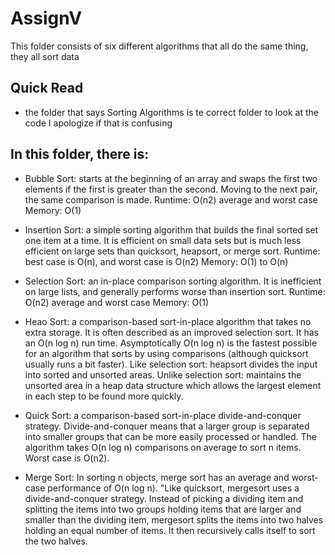 # AssignV

This folder consists of six different algorithms that all do the same thing, they all sort data

## Quick Read
- the folder that says Sorting Algorithms is te correct folder to look at the code I apologize if that is confusing

## In this folder, there is:

 - Bubble Sort: starts at the beginning of an array and swaps the first two elements if the first is greater than the second. Moving to the next pair, the same comparison is made.
Runtime: O(n2) average and worst case
Memory: O(1)

- Insertion Sort: a simple sorting algorithm that builds the final sorted set one item at a time. It is efficient on small data sets but is much less efficient on large sets than quicksort, heapsort, or merge sort. 
Runtime: best case is O(n), and worst case is O(n2)
Memory: O(1) to O(n)

- Selection Sort: an in-place comparison sorting algorithm. It is inefficient on large lists, and generally performs worse than insertion sort. 
Runtime: O(n2) average and worst case
Memory: O(1)

- Heao Sort: a comparison-based sort-in-place algorithm that takes no extra storage. It is often described as an improved selection sort. It has an O(n log n) run time. 
Asymptotically O(n log n) is the fastest possible for an algorithm that sorts by using comparisons (although quicksort usually runs a bit faster). 
Like selection sort: heapsort divides the input into sorted and unsorted areas.
Unlike selection sort: maintains the unsorted area in a heap data structure which allows the largest element in each step to be found more quickly.

- Quick Sort:  a  comparison-based sort-in-place divide-and-conquer strategy.
Divide-and-conquer means that a larger group is separated into smaller groups that can be more easily processed or handled.
The algorithm takes O(n log n) comparisons on average to sort n items. Worst case is O(n2).

- Merge Sort: In sorting n objects, merge sort has an average and worst-case performance of O(n log n).
"Like quicksort, mergesort uses a divide-and-conquer strategy.
Instead of picking a dividing item and splitting the items into two groups holding items that are larger and smaller than the dividing item, mergesort splits the items into two halves holding an equal number of items. It then recursively calls itself to sort the two halves.
